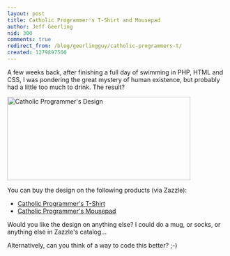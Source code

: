 ```yaml
---
layout: post
title: Catholic Programmer's T-Shirt and Mousepad
author: Jeff Geerling
nid: 300
comments: true
redirect_from: /blog/geerlingguy/catholic-programmers-t/
created: 1279897500
---
```

<p>A few weeks back, after finishing a full day of swimming in PHP, HTML and CSS, I was pondering the great mystery of human existence, but probably had a little too much to drink. The result?</p>
<p class="rtecenter"><img alt="Catholic Programmer's Design" height="192" src="http://www.opensourcecatholic.com/sites/opensourcecatholic.com/files/user-uploads/oscatholic/Catholic-Programming-Design.png" title="" width="420" /></p>
<p>You can buy the design on the following products (via Zazzle):</p>
<ul>
<li><a href="http://www.zazzle.com/catholic_programmers_t_shirt-235497535568718849">Catholic Programmer&#39;s T-Shirt</a></li>
<li><a href="http://www.zazzle.com/catholic_programmers_mousepad-144670862553300061">Catholic Programmer&#39;s Mousepad</a></li>
</ul>
<p>Would you like the design on anything else? I could do a mug, or socks, or anything else in Zazzle&#39;s catalog...</p>
<p>Alternatively, can you think of a way to code this better? ;-)</p>
